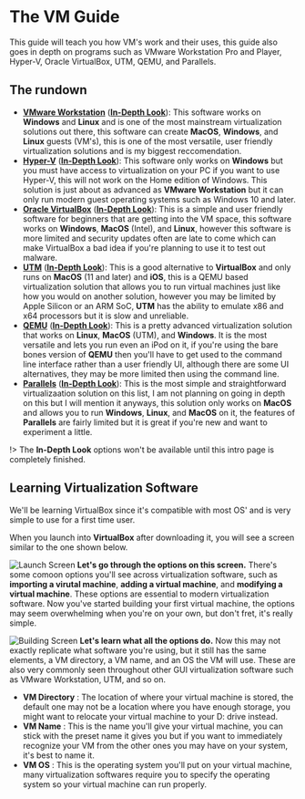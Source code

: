 # The VM Guide

This guide will teach you how VM's work and their uses, this guide also goes in depth on programs such as VMware Workstation Pro and Player, Hyper-V, Oracle VirtualBox, UTM, QEMU, and Parallels.


## The rundown

* [**VMware Workstation**](https://www.vmware.com/products/workstation-pro.html) ([**In-Depth Look**]()): This software works on **Windows** and **Linux** and is one of the most mainstream virtualization solutions out there, this software can create **MacOS**, **Windows**, and **Linux** guests (VM's), this is one of the most versatile, user friendly virtualization solutions and is my biggest reccomendation.
* [**Hyper-V**](https://learn.microsoft.com/en-us/virtualization/hyper-v-on-windows/about/) ([**In-Depth Look**]()): This software only works on **Windows** but you must have access to virtualization on your PC if you want to use Hyper-V, this will not work on the Home edition of Windows. This solution is just about as advanced as **VMware Workstation** but it can only run modern guest operating systems such as Windows 10 and later.
* [**Oracle VirtualBox**](https://www.virtualbox.org/) ([**In-Depth Look**]()): This is a simple and user friendly software for beginners that are getting into the VM space, this software works on **Windows**, **MacOS** (Intel), and **Linux**, however this software is more limited and security updates often are late to come which can make VirtualBox a bad idea if you're planning to use it to test out malware.
* [**UTM**](https://mac.getutm.app/) ([**In-Depth Look**]()): This is a good alternative to **VirtualBox** and only runs on **MacOS** (11 and later) and **iOS**, this is a QEMU based virtualization solution that allows you to run virtual machines just like how you would on another solution, however you may be limited by Apple Silicon or an ARM SoC, **UTM** has the ability to emulate x86 and x64 processors but it is slow and unreliable.
* [**QEMU**](https://www.qemu.org/) ([**In-Depth Look**]()): This is a pretty advanced virtualization solution that works on **Linux**, **MacOS** (UTM), and **Windows**. It is the most versatile and lets you run even an iPod on it, if you're using the bare bones version of **QEMU** then you'll have to get used to the command line interface rather than a user friendly UI, although there are some UI alternatives, they may be more limited then using the command line.
* [**Parallels**](https://www.parallels.com/) ([**In-Depth Look**]()): This is the most simple and straightforward virtualizaation solution on this list, I am not planning on going in depth on this but I will mention it anyways, this solution only works on **MacOS** and allows you to run **Windows**, **Linux**, and **MacOS** on it, the features of **Parallels** are fairly limited but it is great if you're new and want to experiment a little.

!> The **In-Depth Look** options won't be available until this intro page is completely finished.

## Learning Virtualization Software

We'll be learning VirtualBox since it's compatible with most OS' and is very simple to use for a first time user.

When you launch into **VirtualBox** after downloading it, you will see a screen similar to the one shown below.

![Launch Screen](/images/IMG_0386.png)
**Let's go through the options on this screen.** There's some comoon options you'll see across virtualization software, such as **importing a virutal machine**, **adding a virtual machine**, and **modifying a virtual machine**. These options are essential to modern virtualization software. Now you've started building your first virtual machine, the options may seem overwhelming when you're on your own, but don't fret, it's really simple.

![Building Screen](/images/IMG_0387.jpeg)
**Let's learn what all the options do.** Now this may not exactly replicate what software you're using, but it still has the same elements, a VM directory, a VM name, and an OS the VM will use. These are also very commonly seen throughout other GUI virtualization software such as VMware Workstation, UTM, and so on.

* **VM Directory** : The location of where your virtual machine is stored, the default one may not be a location where you have enough storage, you might want to relocate your virtual machine to your D: drive instead.
* **VM Name** : This is the name you'll give your virtual machine, you can stick with the preset name it gives you but if you want to immediately recognize your VM from the other ones you may have on your system, it's best to name it.
* **VM OS** : This is the operating system you'll put on your virtual machine, many virtualization softwares require you to specify the operating system so your virtual machine can run properly.

